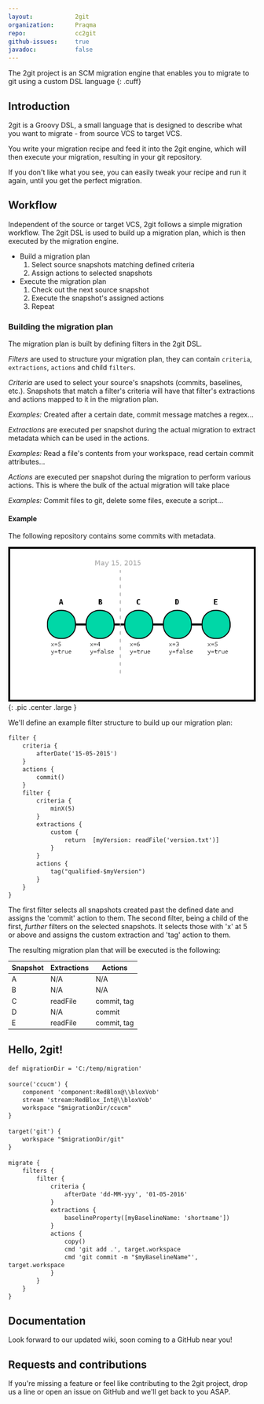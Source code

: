```yaml
---
layout:            2git
organization:      Praqma
repo:              cc2git
github-issues:     true
javadoc:           false
---
```


The 2git project is an SCM migration engine that enables you to migrate to git using a custom DSL language
{: .cuff}

## Introduction

2git is a Groovy DSL, a small language that is designed to describe what you want to migrate - from source VCS to target VCS.

You write your migration recipe and feed it into the 2git engine, which will then execute your migration, resulting in your git repository.

If you don't like what you see, you can easily tweak your recipe and run it again, until you get the perfect migration.

## Workflow

Independent of the source or target VCS, 2git follows a simple migration workflow.
The 2git DSL is used to build up a migration plan, which is then executed by the migration engine. 

 * Build a migration plan
   1. Select source snapshots matching defined criteria
   2. Assign actions to selected snapshots
 * Execute the migration plan
   1. Check out the next source snapshot
   2. Execute the snapshot's assigned actions
   3. Repeat

### Building the migration plan

The migration plan is built by defining filters in the 2git DSL. 


*Filters* are used to structure your migration plan, they can contain `criteria`, `extractions`, `actions` and child `filters`.


*Criteria* are used to select your source's snapshots (commits, baselines, etc.). 
Snapshots that match a filter's criteria will have that filter's extractions and actions mapped to it in the migration plan.

_Examples:_ Created after a certain date, commit message matches a regex... 


*Extractions* are executed per snapshot during the actual migration to extract metadata which can be used in the actions.

_Examples:_ Read a file's contents from your workspace, read certain commit attributes...  


*Actions* are executed per snapshot during the migration to perform various actions. This is where the bulk of the actual migration will take place

_Examples:_ Commit files to git, delete some files, execute a script... 

#### Example

The following repository contains some commits with metadata. 

![commits](images/workflow_1.png){: .pic .center .large }

We'll define an example filter structure to build up our migration plan:

```
filter {
    criteria {
        afterDate('15-05-2015')
    }
    actions {
        commit()
    }
    filter {
        criteria {
            minX(5)
        }
        extractions {
            custom {
                return  [myVersion: readFile('version.txt')]
            }
        }
        actions {
            tag("qualified-$myVersion")
        }
    }
}
```

The first filter selects all snapshots created past the defined date and assigns the 'commit' action to them.
The second filter, being a child of the first, _further_ filters on the selected snapshots.
It selects those with 'x' at 5 or above and assigns the custom extraction and 'tag' action to them.

The resulting migration plan that will be executed is the following:
 
| Snapshot | Extractions | Actions     |
|----------|-------------|-------------|
| A        | N/A         | N/A         |
| B        | N/A         | N/A         |
| C        | readFile    | commit, tag |
| D        | N/A         | commit      |
| E        | readFile    | commit, tag |


## Hello, 2git!

```
def migrationDir = 'C:/temp/migration'

source('ccucm') {
    component 'component:RedBlox@\\bloxVob'
    stream 'stream:RedBlox_Int@\\bloxVob'
    workspace "$migrationDir/ccucm"
}

target('git') {
    workspace "$migrationDir/git"
}

migrate {
    filters {
        filter {
            criteria {
                afterDate 'dd-MM-yyy', '01-05-2016'
            }
            extractions {
                baselineProperty([myBaselineName: 'shortname'])
            }
            actions {
                copy()
                cmd 'git add .', target.workspace
                cmd 'git commit -m "$myBaselineName"', target.workspace
            }
        }
    }
}

```

## Documentation

Look forward to our updated wiki, soon coming to a GitHub near you!

## Requests and contributions

If you're missing a feature or feel like contributing to the 2git project, drop us a line or open an issue on GitHub and we'll get back to you ASAP.